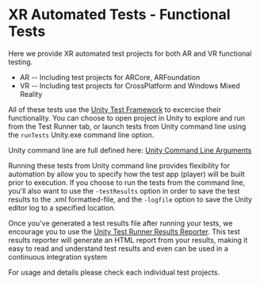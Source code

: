 # XR Automated Tests - Functional Tests

Here we provide XR automated test projects for both AR and VR functional testing.
- AR
-- Including test projects for ARCore, ARFoundation
- VR
-- Including test projects for CrossPlatform and Windows Mixed Reality

All of these tests use the [Unity Test Framework](https://docs.unity3d.com/Manual/testing-editortestsrunner.html) to excercise their functionality. You can choose to open project in Unity to explore and run from the Test Runner tab, or launch tests from Unity command line using the `runTests` Unity.exe command line option.

Unity command line are full defined here:
[Unity Command Line Arguments](https://docs.unity3d.com/Manual/CommandLineArguments.html)

Running these tests from Unity command line provides flexibility for automation by allow you to specify how the test app (player) will be built prior to execution. If you choose to run the tests from the command line, you'll also want to use the `-testResults` option in order to save the test results to the .xml formatted-file, and the `-logfile` option to save the Unity editor log to a specified location. 

Once you've generated a test results file after running your tests, we encourage you to use the [Unity Test Runner Results Reporter](https://github.cds.internal.unity3d.com/unity/UnityTestRunnerResultsReporter). This test results reporter will generate an HTML report from your results, making it easy to read and understand test results and even can be used in a continuous integration system

For usage and details please check each individual test projects.
